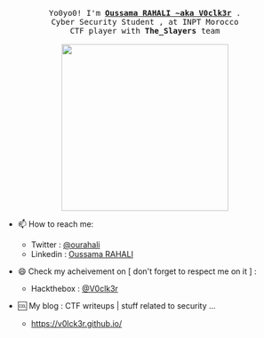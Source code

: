 <p align="center">
  <br>
  <samp>
    Yo0yo0! I'm <b><a rel="nofollow noopener noreferrer" target="_blank" href="https://www.linkedin.com/in/oussama-rahali-7a4118193/">Oussama RAHALI ~aka V0clk3r</a></b> .    
    <br>Cyber Security Student , at INPT Morocco
    <br>CTF player with <b>The_Slayers</b> team</br><br>

</samp>

  <img src="https://i.imgur.com/xHYaH9o.gif" width="300"/>

</p>


- 📫 How to reach me: 
    - Twitter : [@ourahali](https://twitter.com/ourahali)
    - Linkedin : [Oussama RAHALI](https://www.linkedin.com/in/oussama-rahali-7a4118193/)
    
- :smile: Check my acheivement on [ don't forget to respect me on it ] : 
    - Hackthebox : [@V0clk3r](https://www.hackthebox.eu/profile/215119)
 
- :cool: My blog : CTF writeups | stuff related to security ... 
    - https://v0lck3r.github.io/
